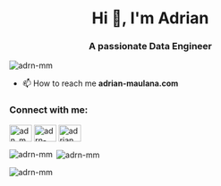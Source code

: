 <h1 align="center">Hi 👋, I'm Adrian</h1>
<h3 align="center">A passionate Data Engineer</h3>

<p align="left"> <img src="https://komarev.com/ghpvc/?username=adrn-mm&label=Profile%20views&color=0e75b6&style=flat" alt="adrn-mm" /> </p>

- 📫 How to reach me **adrian-maulana.com**

<h3 align="left">Connect with me:</h3>
<p align="left">
<a href="https://twitter.com/adn_mm" target="blank"><img align="center" src="https://raw.githubusercontent.com/rahuldkjain/github-profile-readme-generator/master/src/images/icons/Social/twitter.svg" alt="adn_mm" height="30" width="40" /></a>
<a href="https://linkedin.com/in/adrn-mm" target="blank"><img align="center" src="https://raw.githubusercontent.com/rahuldkjain/github-profile-readme-generator/master/src/images/icons/Social/linked-in-alt.svg" alt="adrn-mm" height="30" width="40" /></a>
<a href="https://kaggle.com/adrianmaulana" target="blank"><img align="center" src="https://raw.githubusercontent.com/rahuldkjain/github-profile-readme-generator/master/src/images/icons/Social/kaggle.svg" alt="adrianmaulana" height="30" width="40" /></a>
</p>

<p><img align="left" src="https://github-readme-stats.vercel.app/api/top-langs?username=adrn-mm&show_icons=true&locale=en&layout=compact" alt="adrn-mm" /></p>

<p>&nbsp;<img align="center" src="https://github-readme-stats.vercel.app/api?username=adrn-mm&show_icons=true&locale=en" alt="adrn-mm" /></p>

<p><img align="center" src="https://github-readme-streak-stats.herokuapp.com/?user=adrn-mm&" alt="adrn-mm" /></p>
